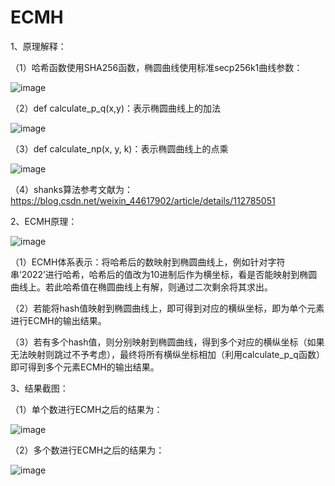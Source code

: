 # ECMH

1、原理解释：

（1）哈希函数使用SHA256函数，椭圆曲线使用标准secp256k1曲线参数：

![image](https://user-images.githubusercontent.com/108848022/182010042-99a19ad7-996a-40d7-b9fe-8535a85bb5bd.png)

（2）def calculate_p_q(x,y)：表示椭圆曲线上的加法

![image](https://user-images.githubusercontent.com/108848022/182010055-f679bf9d-6a4d-41ca-8cd4-a047121f930a.png)

（3）def calculate_np(x, y, k)：表示椭圆曲线上的点乘

![image](https://user-images.githubusercontent.com/108848022/182010062-4854f367-7138-4c36-9093-7561661a550f.png)

（4）shanks算法参考文献为：https://blog.csdn.net/weixin_44617902/article/details/112785051

2、ECMH原理：

![image](https://user-images.githubusercontent.com/108848022/182010135-94dfa747-a778-44d2-a557-dcb613b90a68.png)

（1）ECMH体系表示：将哈希后的数映射到椭圆曲线上，例如针对字符串‘2022’进行哈希，哈希后的值改为10进制后作为横坐标，看是否能映射到椭圆曲线上。若此哈希值在椭圆曲线上有解，则通过二次剩余将其求出。

（2）若能将hash值映射到椭圆曲线上，即可得到对应的横纵坐标，即为单个元素进行ECMH的输出结果。

（3）若有多个hash值，则分别映射到椭圆曲线，得到多个对应的横纵坐标（如果无法映射则跳过不予考虑），最终将所有横纵坐标相加（利用calculate_p_q函数）即可得到多个元素ECMH的输出结果。

3、结果截图：

（1）单个数进行ECMH之后的结果为：

![image](https://user-images.githubusercontent.com/108848022/182010110-ab4e7503-3462-4a64-8eed-d6de082e5b3a.png)

（2）多个数进行ECMH之后的结果为：

![image](https://user-images.githubusercontent.com/108848022/182010120-e3980e6b-429e-47fe-afd1-a8451d2d91b7.png)

